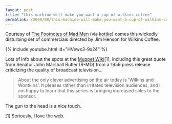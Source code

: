 ```yaml
---
layout: post
title: "this machine will make you want a cup of wilkins coffee"
permalink: /2009/08/this-machine-will-make-you-want-a-cup-of-wilkins-coffee.html
---
```


Courtesy of [The Footnotes of Mad Men](http://madmenfootnotes.tumblr.com/) (via [kottke](http://kottke.org)) comes this wickedly disturbing set of commercials directed by Jim Henson for Wilkins Coffee.

{% include youtube.html id="HVewx3-9x24" %}

Lots of info about the spots at the [Muppet Wiki](http://muppet.wikia.com/wiki/Wilkins_Coffee)\[1\], including this great quote from Senator John Marshall Butler (R-MD) from a 1959 press release criticizing the quality of broadcast television...

> About the only clever advertising on the air today is 'Wilkins and Wontkins'. It pleases rather than irritates television audiences, and I am happy to learn that this series is bringing increased sales to the sponsor.

The gun to the head is a nice touch.

\[1\] Seriously, I love the web.